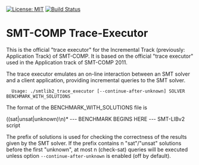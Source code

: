 [![License: MIT](https://img.shields.io/badge/License-MIT-yellow.svg)](https://opensource.org/licenses/MIT)
[![Build Status](https://travis-ci.org/SMT-COMP/trace-executor.svg?branch=master)](https://travis-ci.org/SMT-COMP/trace-executor)

SMT-COMP Trace-Executor
===============================================================================

This is the official "trace executor" for the Incremental Track (previously:
Application Track) of SMT-COMP.  It is based on the official "trace executor"
used in the Application track of SMT-COMP 2011.

The trace executor emulates an on-line interaction between an SMT solver and a
client application, providing incremental queries to the SMT solver.

```
  Usage: ./smtlib2_trace_executor [--continue-after-unknown] SOLVER BENCHMARK_WITH_SOLUTIONS
```

The format of the BENCHMARK_WITH_SOLUTIONS file is

  ((sat|unsat|unknown)\n)*
  --- BENCHMARK BEGINS HERE ---
  SMT-LIBv2 script

The prefix of solutions is used for checking the correctness of the results
given by the SMT solver. If the prefix contains n "sat"/"unsat" solutions
before the first "unknown", at most n (check-sat) queries will be executed
unless option `--continue-after-unknown` is enabled (off by default).
